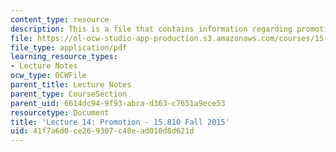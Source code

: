```yaml
---
content_type: resource
description: This is a file that contains information regarding promotion.
file: https://ol-ocw-studio-app-production.s3.amazonaws.com/courses/15-810-marketing-management-analytics-frameworks-and-applications-fall-2015/41f7a6d0ce269307c48ead010d8d621d_MIT15_810F15_L14_Promotion.pdf
file_type: application/pdf
learning_resource_types:
- Lecture Notes
ocw_type: OCWFile
parent_title: Lecture Notes
parent_type: CourseSection
parent_uid: 6614dc94-9f93-abca-d363-c7651a9ece53
resourcetype: Document
title: 'Lecture 14: Promotion - 15.810 Fall 2015'
uid: 41f7a6d0-ce26-9307-c48e-ad010d8d621d
---
```

